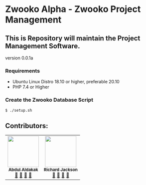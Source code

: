 # Zwooko Alpha - Zwooko Project Management

## This is Repository will maintain the Project Management Software.
version 0.0.1a

### Requirements
* Ubuntu Linux Distro 18.10 or higher, preferable 20.10
* PHP 7.4 or Higher

### Create the Zwooko Database Script

``` sh
$ ./setup.sh
```
## Contributors:

<table>
  <tbody>
    <tr>
      <td align="center">
        <a href="https://github.com/OMDTech">
          <img src="https://avatars.githubusercontent.com/u/56205039?v=4?s=100" width="100px;" alt=""/><br />
          <sub><b>Abdul Aldakak</b></sub>
        </a><br />
        <a href="#question-OMDTech" title="Answering Questions">💬</a>
        <a href="https://github.com/Cyberican/zwooko/commits?author=OMDTech" title="Documentation">📖</a>
        <a href="https://github.com/Cyberican/zwooko/pulls?q=is%3Apr+reviewed-by%3AOMDTech" title="Reviewed Pull Requests">👀</a>
        <a href="#talk-OMDTech" title="Talks">📢</a>
      </td>        
      <td align="center">
        <a href="https://github.com/denezt">
          <img src="https://avatars.githubusercontent.com/u/635974?v=4?s=100" width="100px;" alt=""/><br />
          <sub><b>Richard Jackson</b></sub>
        </a><br />
        <a href="#question-denezt" title="Answering Questions">💬</a>
        <a href="https://github.com/Cyberican/zwooko/commits?author=denezt" title="Documentation">📖</a>
        <a href="https://github.com/Cyberican/zwooko/pulls?q=is%3Apr+reviewed-by%3Adenezt" title="Reviewed Pull Requests">👀</a>
        <a href="#talk-denezt" title="Talks">📢</a>
      </td>
    </tr>
  </tbody>
</table>
